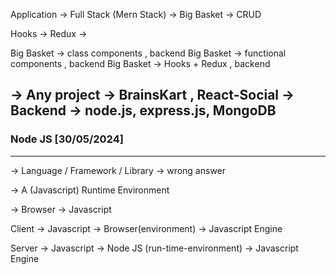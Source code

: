 Application -> Full Stack (Mern Stack) -> Big Basket -> CRUD 

Hooks -> 
Redux ->

Big Basket -> class components , backend
Big Basket -> functional components , backend
Big Basket -> Hooks + Redux , backend

-> Any project -> BrainsKart , React-Social
-> Backend -> node.js, express.js, MongoDB
------------------------------------------
### Node JS [30/05/2024]
-------------------------
-> Language / Framework / Library -> wrong answer

-> A (Javascript) Runtime Environment

-> Browser -> Javascript

Client -> Javascript -> Browser(environment) -> Javascript Engine

Server -> Javascript -> Node JS (run-time-environment) -> Javascript Engine 



